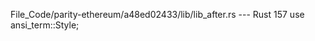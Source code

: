 File_Code/parity-ethereum/a48ed02433/lib/lib_after.rs --- Rust
                                                                                                                                                           157         use ansi_term::Style;

